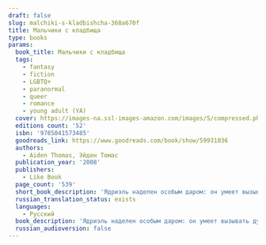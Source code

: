 ```yaml
---
draft: false
slug: malchiki-s-kladbishcha-368a670f
title: Мальчики с кладбища
type: books
params:
  book_title: Мальчики с кладбища
  tags:
    - fantasy
    - fiction
    - LGBTQ+
    - paranormal
    - queer
    - romance
    - young adult (YA)
  cover: https://images-na.ssl-images-amazon.com/images/S/compressed.photo.goodreads.com/books/1640457315i/59931036.jpg
  editions count: '52'
  isbn: '9785041573485'
  goodreads_link: https://www.goodreads.com/book/show/59931036
  authors:
    - Aiden Thomas, Эйден Томас
  publication_year: '2008'
  publishers:
    - Like Book
  page_count: '539'
  short_book_description: 'Ядриэль наделен особым даром: он умеет вызывать духов. Но он не может по-настоящему пользоваться магией, пока не пройдет обряд посвящения.Чтобы показать своей семье, на что способен и кто он на...'
  russian_translation_status: exists
  languages:
    - Русский
  book_description: 'Ядриэль наделен особым даром: он умеет вызывать духов. Но он не может по-настоящему пользоваться магией, пока не пройдет обряд посвящения.Чтобы показать своей семье, на что способен и кто он на самом деле, Ядриэль решается на авантюру. Ему предстоит призвать дух недавно погибшего родственника, чтобы проводить его в загробный мир. Вот только во время ритуала Ядриэль вызывает совсем не того, кого ожидал увидеть…Джулиан Диас. Тот самый шумный, легкомысленный, вечно попадавший в неприятности школьный хулиган. Джулиан совсем не понимает, как прервалась его земная жизнь: он намерен узнать, что с ним произошло.Ядриэль соглашается помочь Джулиану, чтобы каждый получил желаемое. Но так ли просто избавиться от того, кто совсем не собирается никуда уходить?'
  russian_audioversion: false
---
```

